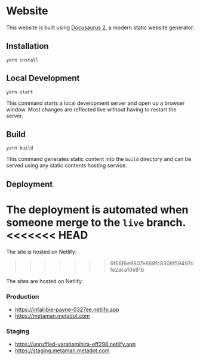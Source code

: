 # Website

This website is built using [Docusaurus 2](https://v2.docusaurus.io/), a modern static website generator.

## Installation

```console
yarn install
```

## Local Development

```console
yarn start
```

This command starts a local development server and open up a browser window. Most changes are reflected live without having to restart the server.

## Build

```console
yarn build
```

This command generates static content into the `build` directory and can be served using any static contents hosting service.

## Deployment

The deployment is automated when someone merge to the `live` branch.
<<<<<<< HEAD
=======
The site is hosted on Netlify:
>>>>>>> 6f66f6e9807e868fc8308f59497cfe2aca10e81b

The sites are hosted on Netlify:

### Production

- <https://infallible-payne-0327ee.netlify.app>
- <https://metaman.metadot.com>

### Staging

- <https://unruffled-varahamihira-eff298.netlify.app>
- <https://staging.metaman.metadot.com>
